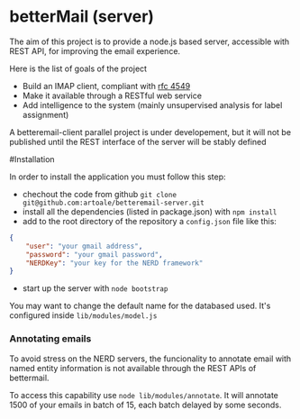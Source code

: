 betterMail (server)
==================

The aim of this project is to provide a node.js based server, accessible with REST API, for improving the email experience.

Here is the list of goals of the project
* Build an IMAP client, compliant with [rfc 4549](http://www.faqs.org/rfcs/rfc4549.html)
* Make it available through a RESTful web service
* Add intelligence to the system (mainly unsupervised analysis for label assignment)

A betteremail-client parallel project is under developement, but it will not be published until the REST interface of the server will be stably defined

#Installation

In order to install the application you must follow this step:

*  chechout the code from github `git clone git@github.com:artoale/betteremail-server.git`
*  install all the dependencies (listed in package.json) with `npm install`
*  add to the root directory of the repository a `config.json` file like this:

```JSON
{
    "user": "your gmail address",
    "password": "your gmail password",
    "NERDKey": "your key for the NERD framework"
}
```
* start up the server with `node bootstrap`

You may want to change the default name for the databased used. It's configured inside `lib/modules/model.js`

### Annotating emails

To avoid stress on the NERD servers, the funcionality to annotate email with named entity information is not available through the REST APIs of bettermail.

To access this capability use `node lib/modules/annotate`. It will annotate 1500 of your emails in batch of 15, each batch delayed by some seconds.

